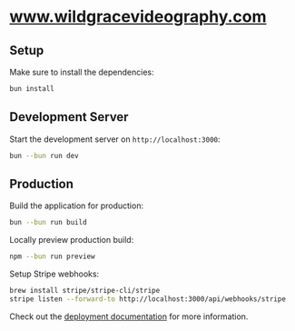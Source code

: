 # www.wildgracevideography.com

## Setup

Make sure to install the dependencies:

```bash
bun install
```

## Development Server

Start the development server on `http://localhost:3000`:

```bash
bun --bun run dev
```

## Production

Build the application for production:

```bash
bun --bun run build
```

Locally preview production build:

```bash
npm --bun run preview
```

Setup Stripe webhooks:
```bash
brew install stripe/stripe-cli/stripe
stripe listen --forward-to http://localhost:3000/api/webhooks/stripe
```

Check out the [deployment documentation](https://nuxt.com/docs/getting-started/deployment) for more information.
